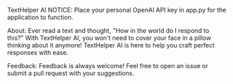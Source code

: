 
TextHelper AI
NOTICE:
Place your personal OpenAI API key in app.py for the application to function.

About:
Ever read a text and thought, "How in the world do I respond to this?" With TextHelper AI, you won't need to cover your face in a pillow thinking about it anymore! TextHelper AI is here to help you craft perfect responses with ease.

Feedback:
Feedback is always welcome! Feel free to open an issue or submit a pull request with your suggestions.
